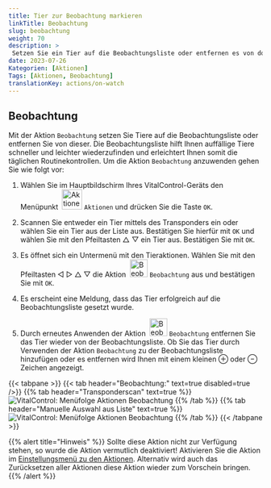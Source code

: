 ```yaml
---
title: Tier zur Beobachtung markieren
linkTitle: Beobachtung
slug: beobachtung
weight: 70
description: >
 Setzen Sie ein Tier auf die Beobachtungsliste oder entfernen es von dort.
date: 2023-07-26
Kategorien: [Aktionen]
Tags: [Aktionen, Beobachtung]
translationKey: actions/on-watch
---
```

## Beobachtung

Mit der Aktion `Beobachtung` setzen Sie Tiere auf die Beobachtungsliste oder entfernen Sie von dieser. Die Beobachtungsliste hilft Ihnen auffällige Tiere schneller und leichter wiederzufinden und erleichtert Ihnen somit die täglichen Routinekontrollen. Um die Aktion `Beobachtung` anzuwenden gehen Sie wie folgt vor:

1.  Wählen Sie im Hauptbildschirm Ihres VitalControl-Geräts den Menüpunkt  &nbsp;<img src="/icons/actions.svg" width="40" align="bottom" alt="Aktionen" /> `Aktionen` und drücken Sie die Taste `OK`.

2. Scannen Sie entweder ein Tier mittels des Transponders ein oder wählen Sie ein Tier aus der Liste aus. Bestätigen Sie hierfür mit `OK` und wählen Sie mit den Pfeiltasten △ ▽ ein Tier aus. Bestätigen Sie mit `OK`.

3. Es öffnet sich ein Untermenü mit den Tieraktionen. Wählen Sie mit den Pfeiltasten ◁ ▷ △ ▽  die Aktion &nbsp;<img src="/icons/actions/on-watch.svg" width="35" align="bottom" alt="Beobachtung" /> `Beobachtung` aus und bestätigen Sie mit `OK`.

4. Es erscheint eine Meldung, dass das Tier erfolgreich auf die Beobachtungsliste gesetzt wurde.

5. Durch erneutes Anwenden der Aktion &nbsp;<img src="/icons/actions/on-watch-minus.svg" width="35" align="bottom" alt="Beobachtung" /> `Beobachtung` entfernen Sie das Tier wieder von der Beobachtungsliste. Ob Sie das Tier durch Verwenden der Aktion `Beobachtung` zu der Beobachtungsliste hinzufügen oder es entfernen wird Ihnen mit einem kleinen ⊕ oder ⊖ Zeichen angezeigt.

{{< tabpane >}}
{{< tab header="Beobachtung:" text=true disabled=true />}}
{{% tab header="Transponderscan" text=true %}}
![VitalControl: Menüfolge Aktionen Beobachtung](../bilder/beobachtung-transponderscan.png "Beobachtung")
{{% /tab %}}
{{% tab header="Manuelle Auswahl aus Liste" text=true %}}
![VitalControl: Menüfolge Aktionen Beobachtung](../bilder/beobachtung.png "Beobachtung")
{{% /tab %}}
{{< /tabpane >}}

{{% alert title="Hinweis" %}}
Sollte diese Aktion nicht zur Verfügung stehen, so wurde die Aktion vermutlich deaktiviert! Aktivieren Sie die Aktion im [Einstellungsmenü zu den Aktionen](/docs/aktionen/einstellungen/). Alternativ wird auch das Zurücksetzen aller Aktionen diese Aktion wieder zum Vorschein bringen.
{{% /alert %}}
